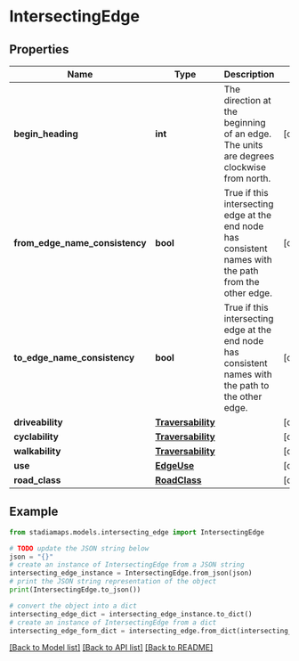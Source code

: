 # IntersectingEdge


## Properties

Name | Type | Description | Notes
------------ | ------------- | ------------- | -------------
**begin_heading** | **int** | The direction at the beginning of an edge. The units are degrees clockwise from north. | [optional] 
**from_edge_name_consistency** | **bool** | True if this intersecting edge at the end node has consistent names with the path from the other edge. | [optional] 
**to_edge_name_consistency** | **bool** | True if this intersecting edge at the end node has consistent names with the path to the other edge. | [optional] 
**driveability** | [**Traversability**](Traversability.md) |  | [optional] 
**cyclability** | [**Traversability**](Traversability.md) |  | [optional] 
**walkability** | [**Traversability**](Traversability.md) |  | [optional] 
**use** | [**EdgeUse**](EdgeUse.md) |  | [optional] 
**road_class** | [**RoadClass**](RoadClass.md) |  | [optional] 

## Example

```python
from stadiamaps.models.intersecting_edge import IntersectingEdge

# TODO update the JSON string below
json = "{}"
# create an instance of IntersectingEdge from a JSON string
intersecting_edge_instance = IntersectingEdge.from_json(json)
# print the JSON string representation of the object
print(IntersectingEdge.to_json())

# convert the object into a dict
intersecting_edge_dict = intersecting_edge_instance.to_dict()
# create an instance of IntersectingEdge from a dict
intersecting_edge_form_dict = intersecting_edge.from_dict(intersecting_edge_dict)
```
[[Back to Model list]](../README.md#documentation-for-models) [[Back to API list]](../README.md#documentation-for-api-endpoints) [[Back to README]](../README.md)


